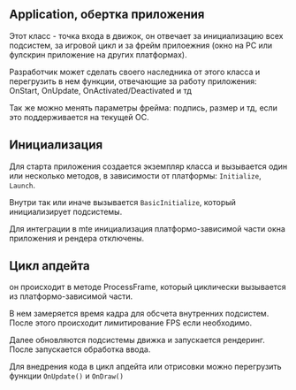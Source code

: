 ## Application, обертка приложения
Этот класс - точка входа в движок, он отвечает за инициализацию всех подсистем, за игровой цикл и за фрейм прилоежния (окно на РС или фулскрин приложение на других платформах).

Разработчик может сделать своего наследника от этого класса и перегрузить в нем функции, отвечающие за работу приложения: OnStart, OnUpdate, OnActivated/Deactivated и тд

Так же можно менять параметры фрейма: подпись, размер и тд, если это поддерживается на текущей ОС.

## Инициализация
Для старта приложения создается экземпляр класса и вызывается один или несколько методов, в зависимости от платформы: `Initialize`, `Launch`.

Внутри так или иначе вызывается `BasicInitialize`, который инициализирует подсистемы.

Для интеграции в mte инициализация платформо-зависимой части окна приложения и рендера отключены.

## Цикл апдейта
он происходит в методе ProcessFrame, который циклически вызывается из платформо-зависимой части.

В нем замеряется время кадра для обсчета внутренних подсистем. После этого происходит лимитирование FPS если необходимо.

Далее обновляются подсистемы движка и запускается рендеринг. После запускается обработка ввода.

Для внедрения кода в цикл апдейта или отрисовки можно перегрузить функции `OnUpdate()` и `OnDraw()`